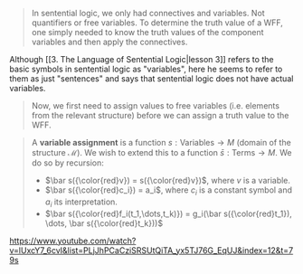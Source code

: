 >In sentential logic, we only had connectives and variables. Not quantifiers or free variables. To determine the truth value of a WFF, one simply needed to know the truth values of the component variables and then apply the connectives.

Although [[3. The Language of Sentential Logic|lesson 3]] refers to the basic symbols in sentential logic as "variables", here he seems to refer to them as just "sentences" and says that sentential logic does not have actual variables.

> Now, we first need to assign values to free variables (i.e. elements from the relevant structure) before we can assign a truth value to the WFF.

> A **variable assignment** is a function $s:\text{Variables}\rightarrow M$ (domain of the structure $\mathcal M$). We wish to extend this to a function $\bar s:\text{Terms}\rightarrow M$. We do so by recursion:
> - $\bar s({\color{red}v}) = s({\color{red}v})$, where $v$ is a variable.
> - $\bar s({\color{red}c_i}) = a_i$, where $c_i$ is a constant symbol and $a_i$ its interpretation.
> - $\bar s({\color{red}f_i(t_1,\dots,t_k)}) = g_i(\bar s({\color{red}t_1}), \dots, \bar s({\color{red}t_k}))$

https://www.youtube.com/watch?v=lUxcY7_6cvI&list=PLjJhPCaCziSRSUtQiTA_yx5TJ76G_EqUJ&index=12&t=79s